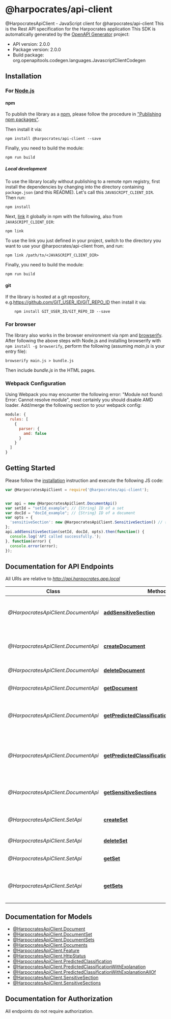 # @harpocrates/api-client

@HarpocratesApiClient - JavaScript client for @harpocrates/api-client
This is the Rest API specification for the Harpocrates application
This SDK is automatically generated by the [OpenAPI Generator](https://openapi-generator.tech) project:

- API version: 2.0.0
- Package version: 2.0.0
- Build package: org.openapitools.codegen.languages.JavascriptClientCodegen

## Installation

### For [Node.js](https://nodejs.org/)

#### npm

To publish the library as a [npm](https://www.npmjs.com/), please follow the procedure in ["Publishing npm packages"](https://docs.npmjs.com/getting-started/publishing-npm-packages).

Then install it via:

```shell
npm install @harpocrates/api-client --save
```

Finally, you need to build the module:

```shell
npm run build
```

##### Local development

To use the library locally without publishing to a remote npm registry, first install the dependencies by changing into the directory containing `package.json` (and this README). Let's call this `JAVASCRIPT_CLIENT_DIR`. Then run:

```shell
npm install
```

Next, [link](https://docs.npmjs.com/cli/link) it globally in npm with the following, also from `JAVASCRIPT_CLIENT_DIR`:

```shell
npm link
```

To use the link you just defined in your project, switch to the directory you want to use your @harpocrates/api-client from, and run:

```shell
npm link /path/to/<JAVASCRIPT_CLIENT_DIR>
```

Finally, you need to build the module:

```shell
npm run build
```

#### git

If the library is hosted at a git repository, e.g.https://github.com/GIT_USER_ID/GIT_REPO_ID
then install it via:

```shell
    npm install GIT_USER_ID/GIT_REPO_ID --save
```

### For browser

The library also works in the browser environment via npm and [browserify](http://browserify.org/). After following
the above steps with Node.js and installing browserify with `npm install -g browserify`,
perform the following (assuming *main.js* is your entry file):

```shell
browserify main.js > bundle.js
```

Then include *bundle.js* in the HTML pages.

### Webpack Configuration

Using Webpack you may encounter the following error: "Module not found: Error:
Cannot resolve module", most certainly you should disable AMD loader. Add/merge
the following section to your webpack config:

```javascript
module: {
  rules: [
    {
      parser: {
        amd: false
      }
    }
  ]
}
```

## Getting Started

Please follow the [installation](#installation) instruction and execute the following JS code:

```javascript
var @HarpocratesApiClient = require('@harpocrates/api-client');


var api = new @HarpocratesApiClient.DocumentApi()
var setId = "setId_example"; // {String} ID of a set
var docId = "docId_example"; // {String} ID of a document
var opts = {
  'sensitiveSection': new @HarpocratesApiClient.SensitiveSection() // {SensitiveSection} 
};
api.addSensitiveSection(setId, docId, opts).then(function() {
  console.log('API called successfully.');
}, function(error) {
  console.error(error);
});


```

## Documentation for API Endpoints

All URIs are relative to *http://api.harpocrates.app.local*

Class | Method | HTTP request | Description
------------ | ------------- | ------------- | -------------
*@HarpocratesApiClient.DocumentApi* | [**addSensitiveSection**](docs/DocumentApi.md#addSensitiveSection) | **POST** /documentSet/{setId}/{docId}/sensitiveSections | add a sensitive section to the document
*@HarpocratesApiClient.DocumentApi* | [**createDocument**](docs/DocumentApi.md#createDocument) | **POST** /documentSet/{setId} | Add a new document to the document set
*@HarpocratesApiClient.DocumentApi* | [**deleteDocument**](docs/DocumentApi.md#deleteDocument) | **DELETE** /documentSet/{setId}/{docId} | delete the set
*@HarpocratesApiClient.DocumentApi* | [**getDocument**](docs/DocumentApi.md#getDocument) | **GET** /documentSet/{setId}/{docId} | get document from set
*@HarpocratesApiClient.DocumentApi* | [**getPredictedClassification**](docs/DocumentApi.md#getPredictedClassification) | **GET** /documentSet/{setId}/{docId}/predictedClassification | Get the predicted classification for the document
*@HarpocratesApiClient.DocumentApi* | [**getPredictedClassificationWithExplanation**](docs/DocumentApi.md#getPredictedClassificationWithExplanation) | **GET** /documentSet/{setId}/{docId}/predictedClassificationWithExplanation | Get the explanation for the predicted classification of a document
*@HarpocratesApiClient.DocumentApi* | [**getSensitiveSections**](docs/DocumentApi.md#getSensitiveSections) | **GET** /documentSet/{setId}/{docId}/sensitiveSections | get sensitive sections of the document
*@HarpocratesApiClient.SetApi* | [**createSet**](docs/SetApi.md#createSet) | **POST** /documentSet | Add a new document set set to the engine
*@HarpocratesApiClient.SetApi* | [**deleteSet**](docs/SetApi.md#deleteSet) | **DELETE** /documentSet/{setId} | delete the set
*@HarpocratesApiClient.SetApi* | [**getSet**](docs/SetApi.md#getSet) | **GET** /documentSet/{setId} | lists all documents in the set
*@HarpocratesApiClient.SetApi* | [**getSets**](docs/SetApi.md#getSets) | **GET** /documentSet | List all document sets known by the engine


## Documentation for Models

 - [@HarpocratesApiClient.Document](docs/Document.md)
 - [@HarpocratesApiClient.DocumentSet](docs/DocumentSet.md)
 - [@HarpocratesApiClient.DocumentSets](docs/DocumentSets.md)
 - [@HarpocratesApiClient.Documents](docs/Documents.md)
 - [@HarpocratesApiClient.Feature](docs/Feature.md)
 - [@HarpocratesApiClient.HttpStatus](docs/HttpStatus.md)
 - [@HarpocratesApiClient.PredictedClassification](docs/PredictedClassification.md)
 - [@HarpocratesApiClient.PredictedClassificationWithExplanation](docs/PredictedClassificationWithExplanation.md)
 - [@HarpocratesApiClient.PredictedClassificationWithExplanationAllOf](docs/PredictedClassificationWithExplanationAllOf.md)
 - [@HarpocratesApiClient.SensitiveSection](docs/SensitiveSection.md)
 - [@HarpocratesApiClient.SensitiveSections](docs/SensitiveSections.md)


## Documentation for Authorization

All endpoints do not require authorization.
